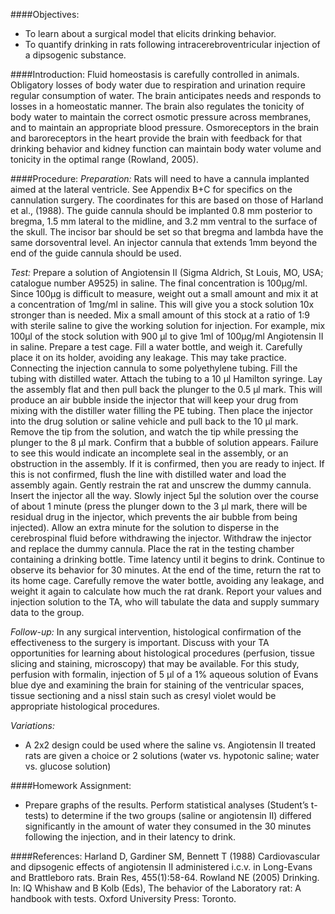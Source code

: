 ####Objectives:
*	To learn about a surgical model that elicits drinking behavior.
*	To quantify drinking in rats following intracerebroventricular injection of a dipsogenic substance.

####Introduction:
Fluid homeostasis is carefully controlled in animals.  Obligatory losses of body water due to respiration and urination require regular consumption of water.  The brain anticipates needs and responds to losses in a homeostatic manner.  The brain also regulates the tonicity of body water to maintain the correct osmotic pressure across membranes, and to maintain an appropriate blood pressure.  Osmoreceptors in the brain and baroreceptors in the heart provide the brain with feedback for that drinking behavior and kidney function can maintain body water volume and tonicity in the optimal range (Rowland, 2005).

####Procedure:
*Preparation:*
Rats will need to have a cannula implanted aimed at the lateral ventricle.  See Appendix B+C for specifics on the cannulation surgery.  The coordinates for this are based on those of Harland et al., (1988).  The guide cannula should be implanted 0.8 mm posterior to bregma, 1.5 mm lateral to the midline, and 3.2 mm ventral to the surface of the skull. The incisor bar should be set so that bregma and lambda have the same dorsoventral level.  An injector cannula that extends 1mm beyond the end of the guide cannula should be used.

*Test:*
Prepare a solution of Angiotensin II (Sigma Aldrich, St Louis, MO, USA; catalogue number A9525) in saline.  The final concentration is 100µg/ml.  Since 100µg is difficult to measure, weight out a small amount and mix it at a concentration of 1mg/ml in saline.  This will give you a stock solution 10x stronger than is needed.  Mix a small amount of this stock at a ratio of 1:9 with sterile saline to give the working solution for injection. For example, mix 100µl of the stock solution with 900 µl to give 1ml of 100µg/ml Angiotensin II in saline.
Prepare a test cage.  Fill a water bottle, and weigh it.  Carefully place it on its holder, avoiding any leakage.  This may take practice.
Connecting the injection cannula to some polyethylene tubing.  Fill the tubing with distilled water.  Attach the tubing to a 10 µl Hamilton syringe.  Lay the assembly flat and then pull back the plunger to the 0.5 µl mark.  This will produce an air bubble inside the injector that will keep your drug from mixing with the distiller water filling the PE tubing.  Then place the injector into the drug solution or saline vehicle and pull back to the 10 µl mark.  Remove the tip from the solution, and watch the tip while pressing the plunger to the 8 µl mark.  Confirm that a bubble of solution appears.  Failure to see this would indicate an incomplete seal in the assembly, or an obstruction in the assembly.  If it is confirmed, then you are ready to inject.  If this is not confirmed, flush the line with distilled water and load the assembly again.
Gently restrain the rat and unscrew the dummy cannula.  Insert the injector all the way.  Slowly inject 5µl the solution over the course of about 1 minute (press the plunger down to the 3 µl mark, there will be residual drug in the injector, which prevents the air bubble from being injected).  Allow an extra minute for the solution to disperse in the cerebrospinal fluid before withdrawing the injector.  Withdraw the injector and replace the dummy cannula.  Place the rat in the testing chamber containing a drinking bottle.  Time latency until it begins to drink.  Continue to observe its behavior for 30 minutes. At the end of the time, return the rat to its home cage.  Carefully remove the water bottle, avoiding any leakage, and weight it again to calculate how much the rat drank.  Report your values and injection solution to the TA, who will tabulate the data and supply summary data to the group.

*Follow-up:*
In any surgical intervention, histological confirmation of the effectiveness to the surgery is important.  Discuss with your TA opportunities for learning about histological procedures (perfusion, tissue slicing and staining, microscopy) that may be available.  For this study, perfusion with formalin, injection of 5 µl of a 1% aqueous solution of Evans blue dye and examining the brain for staining of the ventricular spaces, tissue sectioning and a nissl stain such as cresyl violet would be appropriate histological procedures.

*Variations:*
*	A 2x2 design could be used where the saline vs. Angiotensin II treated rats are given a choice or 2 solutions (water vs. hypotonic saline; water vs. glucose solution)

####Homework Assignment:
*	Prepare graphs of the results.  Perform statistical analyses (Student’s t-tests) to determine if the two groups (saline or angiotensin II) differed significantly in the amount of water they consumed in the 30 minutes following the injection, and in their latency to drink.

####References:
Harland D, Gardiner SM, Bennett T (1988) Cardiovascular and dipsogenic effects of angiotensin II administered i.c.v. in Long-Evans and Brattleboro rats. Brain Res, 455(1):58-64.
Rowland NE (2005) Drinking. In: IQ Whishaw and B Kolb (Eds), The behavior of the Laboratory rat: A handbook with tests. Oxford University Press: Toronto.
